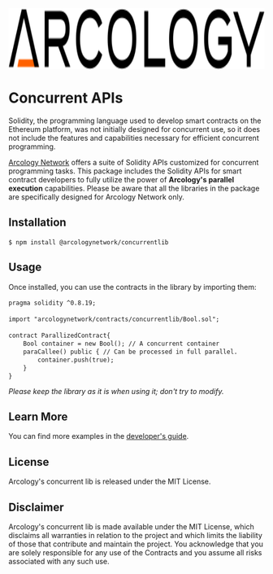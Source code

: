 <div align="left">
  <img src="./img/arcology-logo-text-dark-transparent.svg" alt="Your Image Alt Text" height="120px" align="center"/>
</div>

<!-- [![NPM Package](https://img.shields.io/badge/npm-%F0%9F%93%84-grey)](https://www.npmjs.org/package/arcologynetwork)
[![Docs](https://img.shields.io/badge/docs-%F0%9F%93%84-grey)](https://doc.arcology.network/arcology-concurrent-programming-guide/)
[![Docs](https://img.shields.io/badge/solidity-%F0%9F%93%84-grey)](https://www.arcology.network) -->

# Concurrent APIs

Solidity, the programming language used to develop smart contracts on the Ethereum platform, was not initially designed for concurrent use, so it does not include the features and capabilities necessary for efficient concurrent programming. 

[Arcology Network](https://arcology.network) offers a suite of Solidity APIs customized for concurrent programming tasks. This package includes the Solidity APIs for  smart contract developers to fully utilize the power of **Arcology's parallel execution** capabilities. Please be aware that all the libraries in the package are specifically designed for Arcology Network only.

  
## Installation

```shell
$ npm install @arcologynetwork/concurrentlib
```

## Usage

Once installed, you can use the contracts in the library by importing them:

```solidity
pragma solidity ^0.8.19;

import "arcologynetwork/contracts/concurrentlib/Bool.sol";

contract ParallizedContract{
    Bool container = new Bool(); // A concurrent container
    paraCallee() public { // Can be processed in full parallel.
        container.push(true);
    }
}
```
*Please keep the library as it is when using it; don't try to modify.*

## Learn More

You can find more examples in the [developer's guide](https://doc.arcology.network/arcology-concurrent-programming-guide/).

## License

Arcology's concurrent lib is released under the MIT License.

## Disclaimer

Arcology's concurrent lib is made available under the MIT License, which disclaims all warranties in relation to the project and which limits the liability of those that contribute and maintain the project. You acknowledge that you are solely responsible for any use of the Contracts and you assume all risks associated with any such use.

